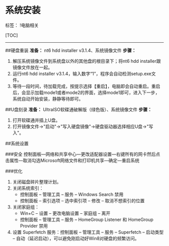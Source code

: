 ﻿# 系统安装

标签： !电脑相关

[TOC]

---

##硬盘重装
**准备：** nt6 hdd installer v3.1.4、系统镜像文件
**步骤：** 
1. 解压系统镜像文件到系统盘以外的其他盘的根目录下；将nt6 hdd installer跟镜像文件放在一起。
2. 运行nt6 hdd installer v3.1.4，输入数字“1”，程序会自动检测setup.exe文件。
3. 等待一段时间，待加载完成，按提示选择【重启】，电脑即会自动重启。重启后，会显示加载mode1或者mode2的界面，选择mode1即可，进入下一步，系统自动开始安装，静静等待即可。

##U盘刻录
**准备：** UltraISO软碟通破解版（绿色版）、系统镜像文件
**步骤：** 
1. 打开软碟通并插上U盘。
2. 打开镜像文件->"启动"->"写入硬盘镜像"->硬盘驱动器选择相应U盘->"写入"。

##系统设置

###安全
控制面板—网络和共享中心—更改适配器设置—右键所有的网卡然后点击属性—取消勾选Microsoft网络文件和打印机共享—确定—重启系统

###优化
1. 关闭磁盘碎片整理计划。
2. 关闭系统索引：
    - 控制面板 – 管理工具 – 服务 – Windows Search 禁用
    - 控制面板 – 索引选项 – 选中索引项 – 修改 – 取消不想索引的位置
3. 关闭家庭组：
    - Win+C – 设置 – 更改电脑设置 – 家庭组 – 离开
    - 控制面板 – 管理工具 – 服务 – HomeGroup Listener 和 HomeGroup Provider 禁用
4. 设置 Superfetch 服务：控制面板 – 管理工具 – 服务 – Superfetch – 启动类型 – 自动（延迟启动），可以避免刚启动好Win8对硬盘的频繁访问。


